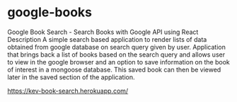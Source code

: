 # google-books

Google Book Search - Search Books with Google API using React
Description
A simple search based application to render lists of data obtained from google database on search query given by user. Application that brings back a list of books based on the search query and allows user to view in the google browser and an option to save information on the book of interest in a mongoose database. This saved book can then be viewed later in the saved section of the application.


https://kev-book-search.herokuapp.com/
